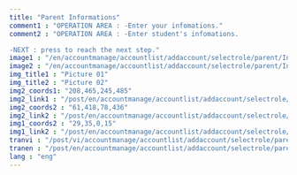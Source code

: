 ```yaml
---
title: "Parent Informations"
comment1 : "OPERATION AREA : -Enter your infomations."
comment2 : "OPERATION AREA : -Enter student's infomations. 

-NEXT : press to reach the next step."
image1 : "/en/accountmanage/accountlist/addaccount/selectrole/parent/Infomation1_1.png"
image2 : "/en/accountmanage/accountlist/addaccount/selectrole/parent/Infomation_2_2.png"
img_title1 : "Picture 01"
img_title2 : "Picture 02"
img2_coords1: "208,465,245,485"
img2_link1 : "/post/en/accountmanage/accountlist/addaccount/selectrole/parent/step38_sumary/"
img2_coords2 : "61,418,78,436"
img2_link2 : "/post/en/accountmanage/accountlist/addaccount/selectrole/parent/step36_infomation_parent_1/"
img1_coords2 : "29,35,0,15"
img1_link2 : "/post/en/accountmanage/accountlist/addaccount/selectrole/parent/selectclass/step34_2_1/"
tranvi : "/post/vi/accountmanage/accountlist/addaccount/selectrole/parent/step37_infomation_parent_2/"
tranen : "/post/en/accountmanage/accountlist/addaccount/selectrole/parent/step37_infomation_parent_2/"
lang : "eng"
---
```

